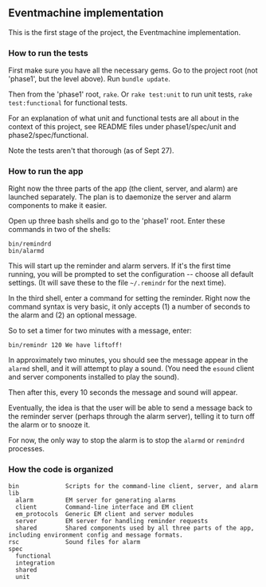 ## Eventmachine implementation

This is the first stage of the project, the Eventmachine implementation.

### How to run the tests

First make sure you have all the necessary gems.  Go to the project root (not 'phase1', but the level above). Run `bundle update`.

Then from the 'phase1' root, `rake`. Or `rake test:unit` to run unit tests, `rake test:functional` for functional tests.

For an explanation of what unit and functional tests are all about in the context of this project, see README files under phase1/spec/unit and phase2/spec/functional.

Note the tests aren't that thorough (as of Sept 27).


### How to run the app 

Right now the three parts of the app (the client, server, and alarm) are launched separately.  The plan is to daemonize the server and alarm components to make it easier.

Open up three bash shells and go to the 'phase1' root.  Enter these commands in two of the shells:

    bin/remindrd
    bin/alarmd
    
This will start up the reminder and alarm servers.  If it's the first time running, you will be prompted to set the configuration -- choose all default settings.  (It will save these to the file `~/.remindr` for the next time).

In the third shell, enter a command for setting the reminder. Right now the command syntax is very basic, it only accepts (1) a number of seconds to the alarm and (2) an optional message.

So to set a timer for two minutes with a message, enter:

    bin/remindr 120 We have liftoff!
    
In approximately two minutes, you should see the message appear in the `alarmd` shell, and it will attempt to play a sound.  (You need the `esound` client and server components installed to play the sound).

Then after this, every 10 seconds the message and sound will appear.

Eventually, the idea is that the user will be able to send a message back to the reminder server (perhaps through the alarm server), telling it to turn off the alarm or to snooze it.

For now, the only way to stop the alarm is to stop the `alarmd` or `remindrd` processes.


### How the code is organized

    bin             Scripts for the command-line client, server, and alarm
    lib
      alarm         EM server for generating alarms
      client        Command-line interface and EM client
      em_protocols  Generic EM client and server modules
      server        EM server for handling reminder requests
      shared        Shared components used by all three parts of the app, including environment config and message formats.
    rsc             Sound files for alarm
    spec
      functional    
      integration   
      shared
      unit
      
